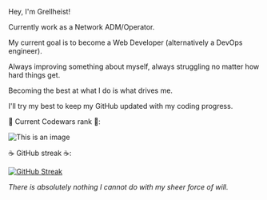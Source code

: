 Hey, I'm Grellheist!

Currently work as a Network ADM/Operator.

My current goal is to become a Web Developer (alternatively a DevOps engineer).

Always improving something about myself, always struggling no matter how hard things get.

Becoming the best at what I do is what drives me.

I'll try my best to keep my GitHub updated with my coding progress.

🥋 Current Codewars rank 🥋:

![This is an image](https://www.codewars.com/users/Grellheist/badges/large)

☕ GitHub streak ☕:

[![GitHub Streak](https://streak-stats.demolab.com?user=grellheist&theme=dracula&hide_border=true)](https://git.io/streak-stats)

*There is absolutely nothing I cannot do with my sheer force of will.*
